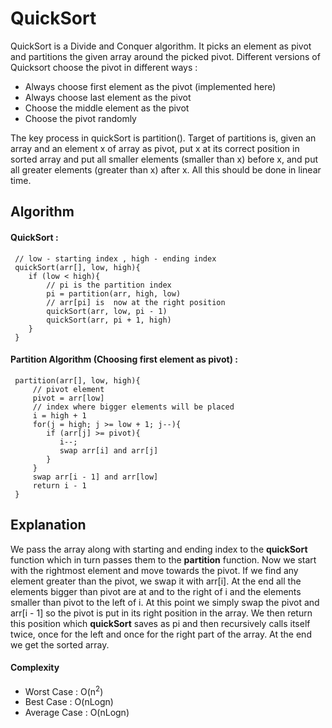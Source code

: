 # QuickSort

QuickSort is a Divide and Conquer algorithm. It picks an element as pivot and partitions the given array around the picked pivot. Different versions of Quicksort choose the pivot in different ways : 
 - Always choose first element as the pivot (implemented here)
 - Always choose last element as the pivot
 - Choose the middle element as the pivot
 - Choose the pivot randomly

The key process in quickSort is partition(). Target of partitions is, given an array and an element x of array as pivot, put x at its correct position in sorted array and put all smaller elements (smaller than x) before x, and put all greater elements (greater than x) after x. All this should be done in linear time.
## Algorithm

#### QuickSort : 
```
 // low - starting index , high - ending index
 quickSort(arr[], low, high){
    if (low < high){	
	    // pi is the partition index
	    pi = partition(arr, high, low)
	    // arr[pi] is  now at the right position
		quickSort(arr, low, pi - 1)
 		quickSort(arr, pi + 1, high)
 	}
 }
```

#### Partition Algorithm (Choosing first element as pivot) : 
```
 partition(arr[], low, high){
	 // pivot element
 	 pivot = arr[low]	
 	 // index where bigger elements will be placed
     i = high + 1
	 for(j = high; j >= low + 1; j--){
 		if (arr[j] >= pivot){
		   i--;
		   swap arr[i] and arr[j]
		}
	 }
     swap arr[i - 1] and arr[low]
     return i - 1
 }
```
## Explanation

We pass the array along with starting and ending index to the **quickSort** function which in turn passes them to the **partition** function. Now we start with the rightmost element and move towards the pivot. If we find any element greater than the pivot, we swap it with arr[i]. At the end all the elements bigger than pivot are at and to the right of i and the elements smaller than pivot to the left of i. At this point we simply swap the pivot and arr[i - 1] so the pivot is put in its right position in the array. We then return this position which **quickSort** saves as pi and then recursively calls itself twice, once for the left and once for the right part of the array. At the end we get the sorted array.

#### Complexity

 - Worst Case : O(n<sup>2</sup>)
 - Best Case : O(nLogn)
 - Average Case : O(nLogn)
